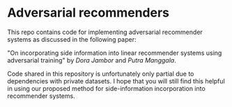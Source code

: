 # Adversarial recommenders
This repo contains code for implementing adversarial recommender systems as discussed in the following paper:

"On incorporating side information into linear recommender systems using adversarial training" 
by *Dora Jambor* and *Putra Manggala*.

Code shared in this repository is unfortunately only partial due to dependencies with private datasets. I hope that you will still find this helpful in using our proposed method for side-information incorporation into recommender systems.
